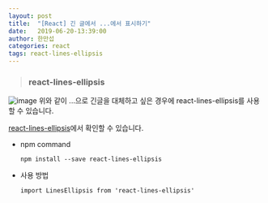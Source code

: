 ```yaml
---
layout: post
title:  "[React] 긴 글에서 ...에서 표시하기"
date:   2019-06-20-13:39:00
author: 한만섭
categories: react
tags: react-lines-ellipsis
---
```


> ### react-lines-ellipsis
![image](https://user-images.githubusercontent.com/46010705/59819152-a6bc9b80-9361-11e9-8f4a-6517248a0d02.png)
위와 같이 ...으로 긴글을 대체하고 싶은 경우에 react-lines-ellipsis를 사용할 수 있습니다.  


[react-lines-ellipsis](https://www.npmjs.com/package/react-lines-ellipsis)에서 확인할 수 있습니다.  

* npm command  
  ```
  npm install --save react-lines-ellipsis
  ```

* 사용 방법  

  ```
  import LinesEllipsis from 'react-lines-ellipsis'
 
<LinesEllipsis
  text='long long text'
  maxLine='3'
  ellipsis='...'
  trimRight
  basedOn='letters'
/>
  ```
